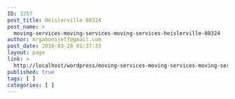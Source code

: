 ```yaml
---
ID: 3257
post_title: Heislerville 08324
post_name: >
  moving-services-moving-services-moving-services-heislerville-08324
author: mrgabonijeff@gmail.com
post_date: 2018-03-28 01:37:33
layout: page
link: >
  http://localhost/wordpress/moving-services-moving-services-moving-services-heislerville-08324/
published: true
tags: [ ]
categories: [ ]
---
```

